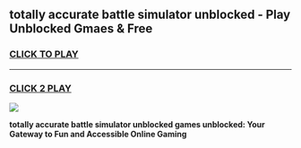 
## totally accurate battle simulator unblocked - Play Unblocked Gmaes & Free
<h3>
<a href="https://news.freeplayer.one?title=totally_accurate_battle_simulator_unblocked&ref=23F">CLICK TO PLAY</a></h3>
<hr>

<h3>
<a href="https://news.freeplayer.one?title=totally_accurate_battle_simulator_unblocked&ref=23F">CLICK 2 PLAY</a>
  
</h3>

<a href="https://news.freeplayer.one?title=totally_accurate_battle_simulator_unblocked&ref=23F/"><img src="https://clearcache.store/games.png"></a>


**totally accurate battle simulator unblocked games unblocked: Your Gateway to Fun and Accessible Online Gaming**
